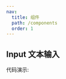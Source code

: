 ```yaml
---
nav:
  title: 组件
  path: /components
  order: 1
---
```


## Input 文本输入

代码演示:

<code src="./demo/basic.jsx" ></code>

<API></API>
